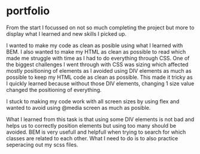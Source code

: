 # portfolio

From the start I focussed on not so much completing the project but more to display what I learned and new skills I picked up.

I wanted to make my code as clean as posible using what I learned with BEM. I also wanted to make my HTML as clean as possible to read which made me struggle with time as I had to do everything through CSS.
One of the biggest challenges I went through with CSS was sizing which affected mostly positioning of elements as I avoided using DIV elements as much as possible to keep my HTML code as clean as possible. This made it tricky as I quickly learned because without those DIV elements, changing 1 size value changed the positioning of everything.

I stuck to making my code work with all screen sizes by using flex and wanted to avoid using @media screen as much as posible.

What I learned from this task is that using some DIV elements is not bad and helps us to correctly position elements but using too many should be avoided. BEM is very usefull and helpfull when trying to search for which classes are related to each other. What I need to do is to also practice seperacing out my scss files.